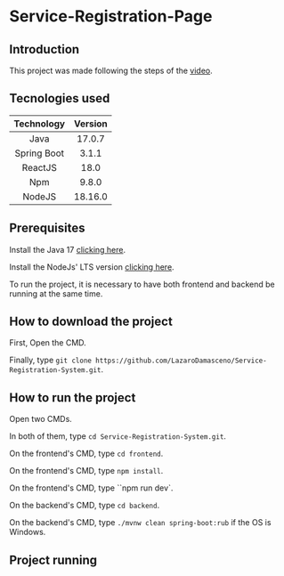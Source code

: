 # Service-Registration-Page

## Introduction

This project was made following the steps of the [video](https://www.youtube.com/watch?v=Sun4wXH88V4&t=6862s).

## Tecnologies used

|Technology|Version|
|:-:|:-:|
|Java|17.0.7|
|Spring Boot|3.1.1|
|ReactJS|18.0|
|Npm|9.8.0|
|NodeJS|18.16.0|

## Prerequisites

Install the Java 17 [clicking here](https://docs.aws.amazon.com/corretto/latest/corretto-17-ug/downloads-list.html).

Install the NodeJs' LTS version [clicking here](https://nodejs.org/en).

To run the project, it is necessary to have both frontend and backend be running at the same time.

## How to download the project

First, Open the CMD. 

Finally, type `git clone https://github.com/LazaroDamasceno/Service-Registration-System.git`. 

##  How to run the project

Open two CMDs.

In both of them, type `cd Service-Registration-System.git`.

On the frontend's CMD, type `cd frontend`.

On the frontend's CMD, type `npm install`.

On the frontend's CMD, type ``npm run dev`.

On the backend's CMD, type `cd backend`.

On the backend's CMD, type `./mvnw clean spring-boot:rub` if the OS is Windows.

## Project running